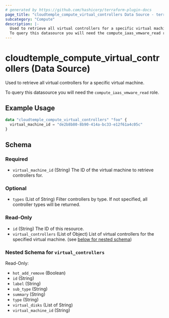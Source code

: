 ```yaml
---
# generated by https://github.com/hashicorp/terraform-plugin-docs
page_title: "cloudtemple_compute_virtual_controllers Data Source - terraform-provider-cloudtemple"
subcategory: "Compute"
description: |-
  Used to retrieve all virtual controllers for a specific virtual machine.
  To query this datasource you will need the compute_iaas_vmware_read role.
---
```


# cloudtemple_compute_virtual_controllers (Data Source)

Used to retrieve all virtual controllers for a specific virtual machine.

To query this datasource you will need the `compute_iaas_vmware_read` role.

## Example Usage

```terraform
data "cloudtemple_compute_virtual_controllers" "foo" {
  virtual_machine_id = "de2b8b80-8b90-414a-bc33-e12f61a4c05c"
}
```

<!-- schema generated by tfplugindocs -->
## Schema

### Required

- `virtual_machine_id` (String) The ID of the virtual machine to retrieve controllers for.

### Optional

- `types` (List of String) Filter controllers by type. If not specified, all controller types will be returned.

### Read-Only

- `id` (String) The ID of this resource.
- `virtual_controllers` (List of Object) List of virtual controllers for the specified virtual machine. (see [below for nested schema](#nestedatt--virtual_controllers))

<a id="nestedatt--virtual_controllers"></a>
### Nested Schema for `virtual_controllers`

Read-Only:

- `hot_add_remove` (Boolean)
- `id` (String)
- `label` (String)
- `sub_type` (String)
- `summary` (String)
- `type` (String)
- `virtual_disks` (List of String)
- `virtual_machine_id` (String)


